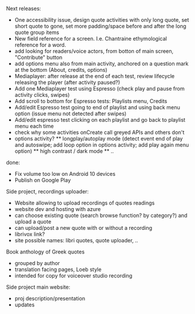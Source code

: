 Next releases:

* One accessibility issue, design quote activities with only long quote, set short quote to gone, set more padding/space before and after the long quote group items
* New field reference for a screen. I.e. Chantraine ethymological reference for a word.
* add looking for readers/voice actors, from botton of main screen, "Contribute" button
* add options menu also from main activity, anchored on a question mark at the bottom (About, credits, options)
* Mediaplayer: after release at the end of each test, review lifecycle releasing the player (after activity paused?)
* Add one Mediaplayer test using Espresso (check play and pause from activity clicks, swipes)
* Add scroll to bottom for Espresso tests: Playlists menu, Credits
* Add/edit Espresso test going to end of playlist and using back menu option (issue menu not detected after swipes)
* Add/edit espresso test clicking on each playlist and go back to playlist menu each time
* check why some activities onCreate call greyed APIs and others don't
* options activity?
** longplay/autoplay mode (detect event end of play and autoswipe; add loop option in options activity; add play again menu option)
** high contrast / dark mode
** ..

done:
* Fix volume too low on Android 10 devices
* Publish on Google Play

Side project, recordings uploader:

* Website allowing to upload recordings of quotes readings 
* website dev and hosting with azure
* can choose existing quote (search browse function? by category?) and upload a quote
* can upload/post a new quote with or without a recording
* librivox link?
* site possible names: libri quotes, quote uploader, ..

Book anthology of Greek quotes
* grouped by author
* translation facing pages, Loeb style
* intended for copy for voiceover studio recording

Side project main website:

* proj description/presentation
* updates
